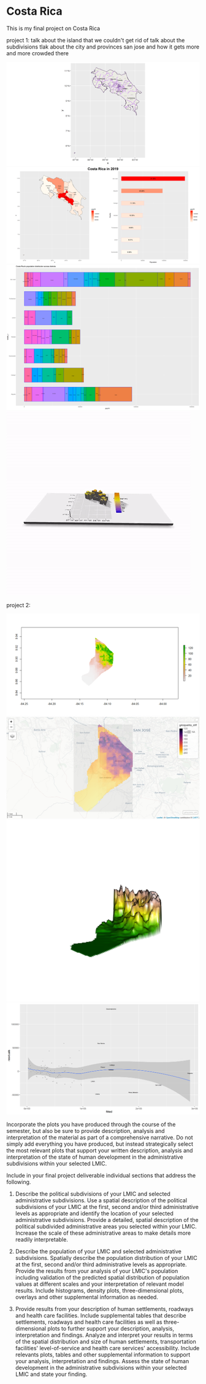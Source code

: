 # Costa Rica

This is my final project on Costa Rica 

project 1:
talk about the island that we couldn't get rid of
talk about the subdivisions
tlak about the city and provinces
san jose and how it gets more and more crowded there


![subdivisions](costa_rica_homework.png)
![Side-by-Side](costa_rica_project1part3_bothcharts.png)
![bar chart stretch goal](project_1_part3_stretch_goal_1.png)
![Costa Rica GIF](CostaRica.gif)

project 2:

![diagram](project2_part2_alajuelita_pop.png)
![mapview](project2_part2_mapview.png)
![3-d](project2_part2_plot3D.png)
![regression](project2pt1_stretchgoal1_attempt.png)


Incorporate the plots you have produced through the course of the semester, but also be sure to provide description, analysis and interpretation of the material as part of a comprehensive narrative.  Do not simply add everything you have produced, but instead strategically select the most relevant plots that support your written description, analysis and interpretation of the state of human development in the administrative subdivisions within your selected LMIC. 

Include in your final project deliverable individual sections that address the following. 

1. Describe the political subdivisions of your LMIC and selected administrative subdivisions.  Use a spatial description of the political subdivisions of your LMIC at the first, second and/or third administrative levels as appropriate and identify the location of your selected administrative subdivisions. Provide a detailed, spatial description of the political subdivided administrative areas you selected within your LMIC.  Increase the scale of these administrative areas to make details more readily interpretable.

2. Describe the population of your LMIC and selected administrative subdivisions.  Spatially describe the population distribution of your LMIC at the first, second and/or third administrative levels as appropriate.  Provide the results from your analysis of your LMIC's population including validation of the predicted spatial distribution of population values at different scales and your interpretation of relevant model results.  Include histograms, density plots, three-dimensional plots, overlays and other supplemental information as needed.  
3. Provide results from your description of human settlements, roadways and health care facilities.  Include supplemental tables that describe settlements, roadways and health care facilities as well as three-dimensional plots to further support your description, analysis, interpretation and findings.  Analyze and interpret your results in terms of the spatial distribution and size of human settlements, transportation facilities' level-of-service and health care services' accessibility.  Include relevants plots, tables and other supplemental information to support your analysis, interpretation and findings.  Assess the state of human development in the administrative subdivisions within your selected LMIC and state your finding.
